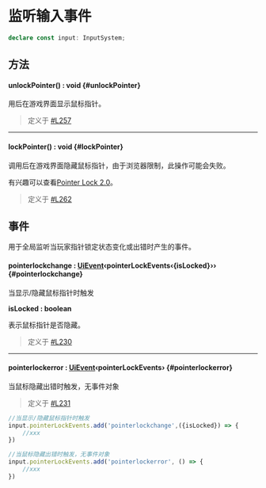 <script setup>
import '/style.css'
</script>
# 监听输入事件
```typescript
declare const input: InputSystem;
```
## 方法

#### <font id="API" />unlockPointer()<font id="Type"> :  void</font> {#unlockPointer}
用后在游戏界面显示鼠标指针。

> 定义于 [#L257](https://github.com/box3lab/arena_dts/blob/main/ClientAPI.d.ts#L257)

---


#### <font id="API" />lockPointer()<font id="Type"> :  void</font> {#lockPointer}
调用后在游戏界面隐藏鼠标指针，由于浏览器限制，此操作可能会失败。

有兴趣可以查看[Pointer Lock 2.0](https://w3c.github.io/pointerlock/#dom-element-requestpointerlock)。

> 定义于 [#L262](https://github.com/box3lab/arena_dts/blob/main/ClientAPI.d.ts#L262)


## 事件
用于全局监听当玩家指针锁定状态变化或出错时产生的事件。

#### <font id="API" />pointerlockchange<font id="Type"> : [UiEvent](/GameUI/UiEvent)‹pointerLockEvents‹{isLocked}››</font> {#pointerlockchange}
当显示/隐藏鼠标指针时触发

**isLocked <font id="Type">: boolean</font>**

表示鼠标指针是否隐藏。

> 定义于 [#L230](https://github.com/box3lab/arena_dts/blob/main/ClientAPI.d.ts#L230)

---


#### <font id="API" />pointerlockerror<font id="Type"> : [UiEvent](/GameUI/UiEvent)‹pointerLockEvents›</font> {#pointerlockerror}
当鼠标隐藏出错时触发，无事件对象

> 定义于 [#L231](https://github.com/box3lab/arena_dts/blob/main/ClientAPI.d.ts#L231)

```javascript
//当显示/隐藏鼠标指针时触发
input.pointerLockEvents.add('pointerlockchange',({isLocked}) => {
    //xxx
})

//当鼠标隐藏出错时触发，无事件对象
input.pointerLockEvents.add('pointerlockerror', () => {
    //xxx
})
```

